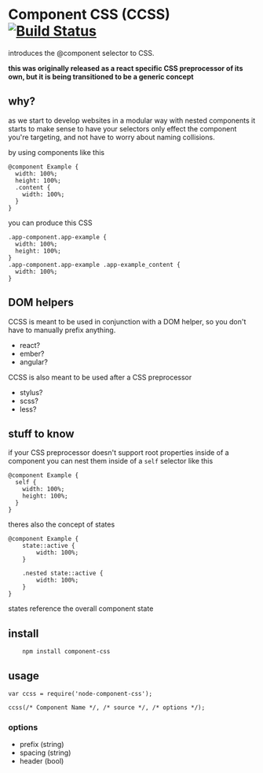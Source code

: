 # Component CSS (CCSS) [![Build Status](https://travis-ci.org/icodeforlove/component-css.png?branch=master)](https://travis-ci.org/icodeforlove/component-css)

introduces the @component selector to CSS.

**this was originally released as a react specific CSS preprocessor of its own, but it is being transitioned to be a generic concept**

## why?

as we start to develop websites in a modular way with nested components it starts to make sense to have your selectors only effect the component you're targeting, and not have to worry about naming collisions.

by using components like this

```
@component Example {
  width: 100%;
  height: 100%;
  .content {
    width: 100%;
  }
}
```

you can produce this CSS

```
.app-component.app-example {
  width: 100%;
  height: 100%;
}
.app-component.app-example .app-example_content {
  width: 100%;
}
```

## DOM helpers

CCSS is meant to be used in conjunction with a DOM helper, so you don't have to manually prefix anything.

- react?
- ember?
- angular?

CCSS is also meant to be used after a CSS preprocessor

- stylus?
- scss?
- less?

## stuff to know

if your CSS preprocessor doesn't support root properties inside of a component you can nest them inside of a `self` selector like this

```
@component Example {
  self {
    width: 100%;
    height: 100%;
  }
}
```

theres also the concept of states
```
@component Example {
	state::active {
		width: 100%;
	}

	.nested state::active {
		width: 100%;
	}
}
```
states reference the overall component state

## install

```
	npm install component-css
```

## usage 

```
var ccss = require('node-component-css');

ccss(/* Component Name */, /* source */, /* options */);
```

### options

- prefix (string)
- spacing (string)
- header (bool)